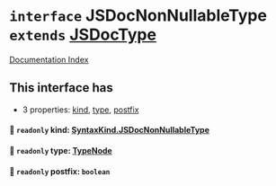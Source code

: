 # `interface` JSDocNonNullableType `extends` [JSDocType](../private.interface.JSDocType/README.md)

[Documentation Index](../README.md)

## This interface has

- 3 properties:
[kind](#-readonly-kind-syntaxkindjsdocnonnullabletype),
[type](#-readonly-type-typenode),
[postfix](#-readonly-postfix-boolean)


#### 📄 `readonly` kind: [SyntaxKind.JSDocNonNullableType](../private.enum.SyntaxKind/README.md#jsdocnonnullabletype--315)



#### 📄 `readonly` type: [TypeNode](../private.interface.TypeNode/README.md)



#### 📄 `readonly` postfix: `boolean`



